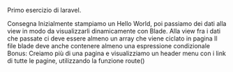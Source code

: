 Primo esercizio di laravel.

Consegna
Inizialmente stampiamo un Hello World, poi passiamo dei dati alla view in modo da visualizzarli dinamicamente con Blade.
Alla view fra i dati che passate ci deve essere almeno un array che viene ciclato in pagina
Il file blade deve anche contenere almeno una espressione condizionale
Bonus:
Creiamo più di una pagina e visualizziamo un header menu con i link di tutte le pagine, utilizzando la funzione route()
